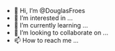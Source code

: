 - 👋 Hi, I’m @DouglasFroes
- 👀 I’m interested in ...
- 🌱 I’m currently learning ...
- 💞️ I’m looking to collaborate on ...
- 📫 How to reach me ...

